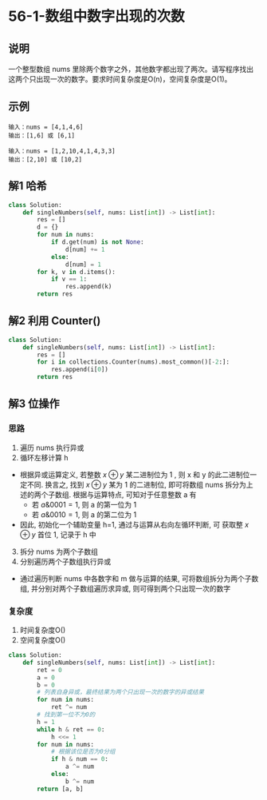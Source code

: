 # 56-1-数组中数字出现的次数

## 说明
一个整型数组 nums 里除两个数字之外，其他数字都出现了两次。请写程序找出这两个只出现一次的数字。要求时间复杂度是O(n)，空间复杂度是O(1)。

## 示例
```
输入：nums = [4,1,4,6]
输出：[1,6] 或 [6,1]

输入：nums = [1,2,10,4,1,4,3,3]
输出：[2,10] 或 [10,2]
```

## 解1 哈希
```python
class Solution:
    def singleNumbers(self, nums: List[int]) -> List[int]:
        res = []
        d = {}
        for num in nums:
            if d.get(num) is not None:
                d[num] += 1
            else:
                d[num] = 1
        for k, v in d.items():
            if v == 1:
                res.append(k)
        return res
```

## 解2 利用 Counter()
```python
class Solution:
    def singleNumbers(self, nums: List[int]) -> List[int]:
        res = []
        for i in collections.Counter(nums).most_common()[-2:]:
            res.append(i[0])
        return res
```

## 解3 位操作

### 思路
1. 遍历 nums 执行异或
2. 循环左移计算 h
- 根据异或运算定义, 若整数 $x \oplus y$ 某二进制位为 1 , 则 x 和 y 的此二进制位一定不同. 换言之, 找到 $x \oplus y$ 某为 1 的二进制位, 即可将数组 nums 拆分为上述的两个子数组. 根据与运算特点, 可知对于任意整数 a 有
    - 若 $a \& 0001 = 1$, 则 a 的第一位为 1
    - 若 $a \& 0010 = 1$, 则 a 的第二位为 1 
- 因此, 初始化一个辅助变量 h=1, 通过与运算从右向左循环判断, 可 获取整 $x \oplus y$ 首位 1, 记录于 h 中
3. 拆分 nums 为两个子数组
4. 分别遍历两个子数组执行异或
- 通过遍历判断 nums 中各数字和 m 做与运算的结果, 可将数组拆分为两个子数组, 并分别对两个子数组遍历求异或, 则可得到两个只出现一次的数字

### 复杂度
1. 时间复杂度O()
2. 空间复杂度O()

```python
class Solution:
    def singleNumbers(self, nums: List[int]) -> List[int]:
        ret = 0
        a = 0
        b = 0
        # 列表自身异或，最终结果为两个只出现一次的数字的异或结果
        for num in nums:
            ret ^= num
        # 找到第一位不为0的
        h = 1
        while h & ret == 0:
            h <<= 1
        for num in nums:
            # 根据该位是否为0分组
            if h & num == 0:
                a ^= num
            else:
                b ^= num
        return [a, b]
```
